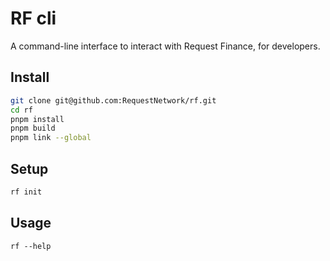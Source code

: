# RF cli

A command-line interface to interact with Request Finance, for developers.

## Install
```bash
git clone git@github.com:RequestNetwork/rf.git
cd rf
pnpm install
pnpm build
pnpm link --global
```

## Setup

```bash
rf init
```

## Usage

```
rf --help
```
